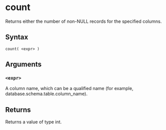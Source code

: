 # count

Returns either the number of non-NULL records for the specified columns.

## Syntax

```scope
count( <expr> )
```

## Arguments

### `<expr>`

A column name, which can be a qualified name (for example, database.schema.table.column_name).

## Returns

Returns a value of type int.
